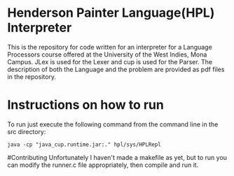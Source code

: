 # Henderson Painter Language(HPL) Interpreter
This is the repository for code written for an interpreter for a Language Processors course offered at the University of the West Indies, Mona Campus. JLex is used for the Lexer and cup is used for the Parser. The description of both the Language and the problem are provided as pdf files in the repository. 

# Instructions on how to run

To run just execute the following command from the command line in the src directory:
```
java -cp "java_cup.runtime.jar:." hpl/sys/HPLRepl 
```

#Contributing
Unfortunately I haven't made a makefile as yet, but to run you can modify the runner.c file appropriately, then compile and run it.



